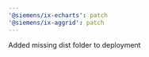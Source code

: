 ```yaml
---
'@siemens/ix-echarts': patch
'@siemens/ix-aggrid': patch
---
```


Added missing dist folder to deployment
